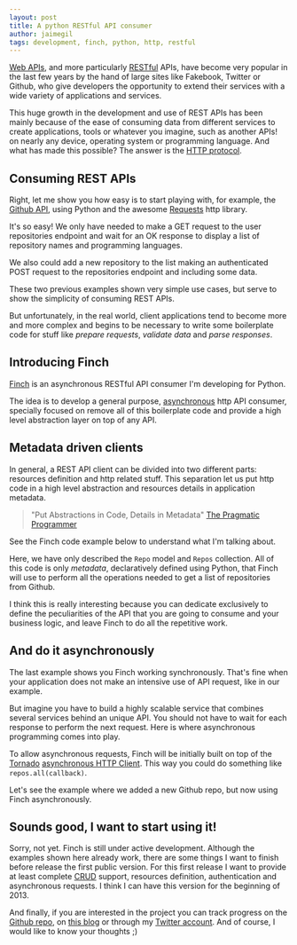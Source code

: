 ```yaml
---
layout: post
title: A python RESTful API consumer
author: jaimegil
tags: development, finch, python, http, restful
---
```


[Web APIs][webapis], and more particularly [RESTful][restful] APIs, have become very popular in the last few years by the hand of large sites like Fakebook, Twitter or Github, who give developers the opportunity to extend their services with a wide variety of applications and services.

This huge growth in the development and use of REST APIs has been mainly because of the ease of consuming data from different services to create applications, tools or whatever you imagine, such as another APIs! on nearly any device, operating system or programming language. And what has made this possible? The answer is the [HTTP protocol][http].

## Consuming REST APIs

Right, let me show you how easy is to start playing with, for example, the [Github API][github_api], using Python and the awesome [Requests][requests] http library.

<script src="https://gist.github.com/4356685.js">
</script>

It's so easy! We only have needed to make a GET request to the user repositories endpoint and wait for an OK response to display a list of repository names and programming languages.

We also could add a new repository to the list making an authenticated POST request to the repositories endpoint and including some data.

<script src="https://gist.github.com/4356841.js">
</script>

These two previous examples shown very simple use cases, but serve to show the simplicity of consuming REST APIs.

But unfortunately, in the real world, client applications tend to become more and more complex and begins to be necessary to write some boilerplate code for stuff like *prepare requests*, *validate data* and *parse responses*.

## Introducing Finch

[Finch][finch] is an asynchronous RESTful API consumer I'm developing for Python.

The idea is to develop a general purpose, [asynchronous][async_io] http API consumer, specially focused on remove all of this boilerplate code and provide a high level abstraction layer on top of any API.

## Metadata driven clients

In general, a REST API client can be divided into two different parts: resources definition and http related stuff. This separation let us put http code in a high level abstraction and resources details in application metadata.

> "Put Abstractions in Code, Details in Metadata" [The Pragmatic Programmer][pragprog]

See the Finch code example below to understand what I'm talking about.

<script src="https://gist.github.com/4358924.js">
</script>

Here, we have only described the `Repo` model and `Repos` collection. All of this code is only *metadata*, declaratively defined using Python, that Finch will use to perform all the operations needed to get a list of repositories from Github.

I think this is really interesting because you can dedicate exclusively to define the peculiarities of the API that you are going to consume and your business logic, and leave Finch to do all the repetitive work.

## And do it asynchronously

The last example shows you Finch working synchronously. That's fine when your application does not make an intensive use of API request, like in our example.

But imagine you have to build a highly scalable service that combines several services behind an unique API. You should not have to wait for each response to perform the next request. Here is where asynchronous programming comes into play.

To allow asynchronous requests, Finch will be initially built on top of the [Tornado][tornado] [asynchronous HTTP Client][async_httpclient]. This way you could do something like `repos.all(callback)`.

Let's see the example where we added a new Github repo, but now using Finch asynchronously.

<script src="https://gist.github.com/4363081.js">
</script>

## Sounds good, I want to start using it!

Sorry, not yet. Finch is still under active development. Although the examples shown here already work, there are some things I want to finish before release the first public version. For this first release I want to provide at least complete [CRUD][crud] support, resources definition, authentication and asynchronous requests. I think I can have this version for the beginning of 2013.

And finally, if you are interested in the project you can track progress on the [Github repo][finch], on [this blog][rss] or through my [Twitter account][jaimegil]. And of course, I would like to know your thoughts ;)

[webapis]: http://en.wikipedia.org/wiki/Application_programming_interface#Web_APIs
[restful]: http://en.wikipedia.org/wiki/Representational_state_transfer
[http]: http://en.wikipedia.org/wiki/Hypertext_Transfer_Protocol
[requests]: http://python-requests.org
[github_api]: http://developer.github.com/v3/repos/
[finch]: https://github.com/jaimegildesagredo/finch
[async_io]: http://en.wikipedia.org/wiki/Asynchronous_I/O
[pragprog]: http://pragprog.com/the-pragmatic-programmer/extracts/tips
[tornado]: http://www.tornadoweb.org
[async_httpclient]: http://www.tornadoweb.org/documentation/httpclient.html#tornado.httpclient.AsyncHTTPClient
[crud]: http://en.wikipedia.org/wiki/Create,_read,_update_and_delete
[rss]: http://feeds.feedburner.com/jaimegildesagredo
[jaimegil]: https://twitter.com/jaimegil
